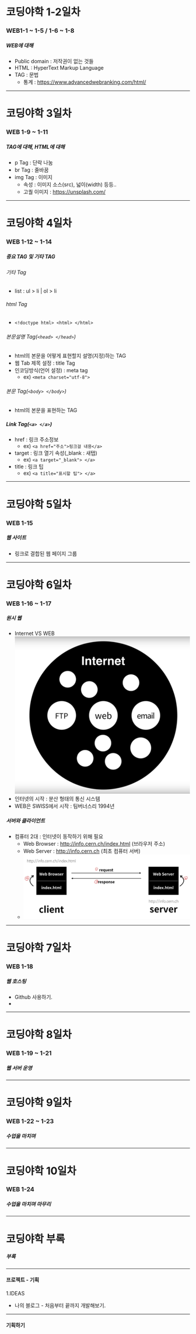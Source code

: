 
# 코딩야학 1-2일차

### WEB1-1 ~ 1-5 / 1-6 ~ 1-8
##### WEB에 대해
- Public domain : 저작권이 없는 것들
- HTML : HyperText Markup Language
- TAG : 문법
  * 통계 : https://www.advancedwebranking.com/html/

***
# 코딩야학 3일차

### WEB 1-9 ~ 1-11
##### TAG에 대해, HTML에 대해
- p Tag : 단락 나눔 
- br Tag : 줄바꿈
- img Tag : 이미지
  * 속성 : 이미지 소스(src), 넓이(width) 등등..
  * 고퀄 이미지 : https://unsplash.com/

***
# 코딩야학 4일차

### WEB 1-12 ~ 1-14
##### 중요 TAG 및 기타 TAG

###### 기타 Tag
- list : ul > li | ol > li

###### html Tag 
- `<!doctype html> <html> </html>`

###### 본문설명 Tag(`<head> </head>`)
- html의 본문을 어떻게 표현할지 설명(지정)하는 TAG
- 웹 Tab 제목 설정 : title Tag
- 인코딩방식(언어 설정) : meta tag  
  * ex) `<meta charset="utf-8">`

###### 본문 Tag(`<body> </body>`)
- html의 본문을 표현하는 TAG

##### Link Tag(`<a> </a>`)
- href : 링크 주소정보
  * ex) `<a href="주소">링크걸 내용</a>`
- target : 링크 열기 속성(_blank : 새탭)
  * ex) `<a target="_blank"> </a>`
- title : 링크 팁
  * ex) `<a title="표시할 팁"> </a>`

***
# 코딩야학 5일차

### WEB 1-15
##### 웹 사이트
- 링크로 결합된 웹 페이지 그룹

***
# 코딩야학 6일차

### WEB 1-16 ~ 1-17
##### 원시 웹
- Internet VS WEB
  ![Internet VS WEB](./Internet_VS_WEB.JPG )
- 인터넷의 시작 : 분산 형태의 통신 시스템
- WEB은 SWISS에서 시작 : 팀버너스리 1994년

##### 서버와 클라이언트
- 컴퓨터 2대 : 인터넷이 동작하기 위해 필요
  - Web Browser : http://info.cern.ch/index.html (브라우저 주소)
  - Web Server : http://info.cern.ch (최초 컴퓨터 서버)
  - ![서버와 클라이언트](./server_client.JPG)

***
# 코딩야학 7일차

### WEB 1-18
##### 웹 호스팅
- Github 사용하기.
- 

***
# 코딩야학 8일차

### WEB 1-19 ~ 1-21
##### 웹 서버 운영

***
# 코딩야학 9일차

### WEB 1-22 ~ 1-23
##### 수업을 마치며

***
# 코딩야학 10일차

### WEB 1-24
##### 수업을 마치며 마무리

***
# 코딩야학 부록

##### 부록

***
#### 프로젝트 - 기획
1.IDEAS
* 나의 블로그 - 처음부터 끝까지 개발해보기.

***
#### 기획하기





